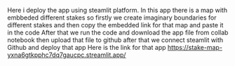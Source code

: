 Here i deploy the app using steamlit platform. In this app there is a map with embbeded different stakes
so firstly we create imaginary boundaries for different stakes and then copy the embedded link for that map and paste it in the code
After that we run the code and download the app file from collab notebook then upload that file to github
after that we connect steamlit with Github and deploy that app
Here is the link for that app
https://stake-map-yxna6gtkpphc7dq7gaucpc.streamlit.app/
